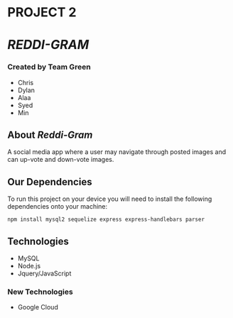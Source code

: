 # **PROJECT 2**
# *REDDI-GRAM*

### Created by Team Green
* Chris  
* Dylan
* Alaa
* Syed
* Min

## About *Reddi-Gram*
A social media app where a user may navigate through posted images and can up-vote and down-vote images.

## Our Dependencies
To run this project on your device you will need to install the following dependencies onto your machine:
```
npm install mysql2 sequelize express express-handlebars parser
```

## Technologies
* MySQL
* Node.js
* Jquery/JavaScript

### New Technologies
* Google Cloud
